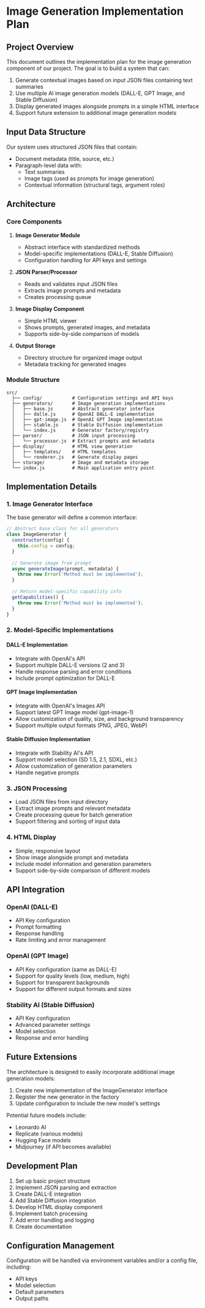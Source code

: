 # Image Generation Implementation Plan

## Project Overview
This document outlines the implementation plan for the image generation component of our project. The goal is to build a system that can:

1. Generate contextual images based on input JSON files containing text summaries
2. Use multiple AI image generation models (DALL-E, GPT Image, and Stable Diffusion)
3. Display generated images alongside prompts in a simple HTML interface
4. Support future extension to additional image generation models

## Input Data Structure
Our system uses structured JSON files that contain:
- Document metadata (title, source, etc.)
- Paragraph-level data with:
  - Text summaries
  - Image tags (used as prompts for image generation)
  - Contextual information (structural tags, argument roles)

## Architecture

### Core Components
1. **Image Generator Module**
   - Abstract interface with standardized methods
   - Model-specific implementations (DALL-E, Stable Diffusion)
   - Configuration handling for API keys and settings

2. **JSON Parser/Processor**
   - Reads and validates input JSON files
   - Extracts image prompts and metadata
   - Creates processing queue

3. **Image Display Component**
   - Simple HTML viewer
   - Shows prompts, generated images, and metadata
   - Supports side-by-side comparison of models

4. **Output Storage**
   - Directory structure for organized image output
   - Metadata tracking for generated images

### Module Structure
```
src/
  ├── config/           # Configuration settings and API keys
  ├── generators/       # Image generation implementations
  │   ├── base.js       # Abstract generator interface
  │   ├── dalle.js      # OpenAI DALL-E implementation
  │   ├── gpt-image.js  # OpenAI GPT Image implementation
  │   ├── stable.js     # Stable Diffusion implementation
  │   └── index.js      # Generator factory/registry
  ├── parser/           # JSON input processing
  │   └── processor.js  # Extract prompts and metadata
  ├── display/          # HTML view generation
  │   ├── templates/    # HTML templates
  │   └── renderer.js   # Generate display pages
  ├── storage/          # Image and metadata storage
  └── index.js          # Main application entry point
```

## Implementation Details

### 1. Image Generator Interface
The base generator will define a common interface:

```javascript
// Abstract base class for all generators
class ImageGenerator {
  constructor(config) {
    this.config = config;
  }
  
  // Generate image from prompt
  async generateImage(prompt, metadata) {
    throw new Error('Method must be implemented');
  }
  
  // Return model-specific capability info
  getCapabilities() {
    throw new Error('Method must be implemented');
  }
}
```

### 2. Model-Specific Implementations

#### DALL-E Implementation
- Integrate with OpenAI's API
- Support multiple DALL-E versions (2 and 3)
- Handle response parsing and error conditions
- Include prompt optimization for DALL-E

#### GPT Image Implementation
- Integrate with OpenAI's Images API
- Support latest GPT Image model (gpt-image-1)
- Allow customization of quality, size, and background transparency
- Support multiple output formats (PNG, JPEG, WebP)

#### Stable Diffusion Implementation
- Integrate with Stability AI's API
- Support model selection (SD 1.5, 2.1, SDXL, etc.)
- Allow customization of generation parameters
- Handle negative prompts

### 3. JSON Processing
- Load JSON files from input directory
- Extract image prompts and relevant metadata
- Create processing queue for batch generation
- Support filtering and sorting of input data

### 4. HTML Display
- Simple, responsive layout
- Show image alongside prompt and metadata
- Include model information and generation parameters
- Support side-by-side comparison of different models

## API Integration

### OpenAI (DALL-E)
- API Key configuration
- Prompt formatting
- Response handling
- Rate limiting and error management

### OpenAI (GPT Image)
- API Key configuration (same as DALL-E)
- Support for quality levels (low, medium, high)
- Support for transparent backgrounds
- Support for different output formats and sizes

### Stability AI (Stable Diffusion)
- API Key configuration
- Advanced parameter settings
- Model selection
- Response and error handling

## Future Extensions
The architecture is designed to easily incorporate additional image generation models:

1. Create new implementation of the ImageGenerator interface
2. Register the new generator in the factory
3. Update configuration to include the new model's settings

Potential future models include:
- Leonardo AI
- Replicate (various models)
- Hugging Face models
- Midjourney (if API becomes available)

## Development Plan
1. Set up basic project structure
2. Implement JSON parsing and extraction
3. Create DALL-E integration
4. Add Stable Diffusion integration
5. Develop HTML display component
6. Implement batch processing
7. Add error handling and logging
8. Create documentation

## Configuration Management
Configuration will be handled via environment variables and/or a config file, including:
- API keys
- Model selection
- Default parameters
- Output paths